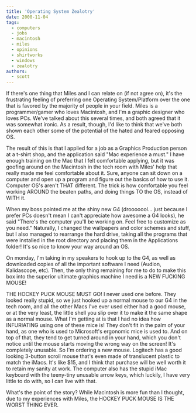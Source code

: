 ```yaml
---
title: 'Operating System Zealotry'
date: 2000-11-04
tags:
  - computers
  - jobs
  - macintosh
  - miles
  - opinions
  - shirtworks
  - windows
  - zealotry
authors:
  - scott
---
```


If there's one thing that Miles and I can relate on (if not agree on), it's the frustrating feeling of preferring one Operating System/Platform over the one that is favored by the majority of people in your field. Miles is a programmer/gamer who loves Macintosh, and I'm a graphic designer who loves PCs. We've talked about this several times, and both agreed that it was somewhat ironic. As a result, though, I'd like to think that we've both shown each other some of the potential of the hated and feared opposing OS.

The result of this is that I applied for a job as a Graphics Production person at a t-shirt shop, and the application said "Mac experience a must." I have enough training on the Mac that I felt comfortable applying, but it was goofing around on the Macintosh in the tech room with Miles' help that really made me feel comfortable about it. Sure, anyone can sit down on a computer and open up a program and figure out the basics of how to use it. Computer OS's aren't THAT different. The trick is how comfortable you feel working AROUND the beaten paths, and doing things TO the OS, instead of WITH it.

When my boss pointed me at the shiny new G4 (drooooool... just because I prefer PCs doesn't mean I can't appreciate how awesome a G4 looks), he said "There's the computer you'll be working on. Feel free to customize as you need." Naturally, I changed the wallpapers and color schemes and stuff, but I also managed to rearrange the hard drive, taking all the programs that were installed in the root directory and placing them in the Applications folder! It's so nice to know your way around an OS.

On monday, I'm taking in my speakers to hook up to the G4, as well as downloaded copies of all the important software I need (Audion, Kalidascope, etc). Then, the only thing remaining for me to do to make this box into the superior ultimate graphics machine I need is a NEW FUCKING MOUSE!

THE HOCKEY PUCK MOUSE MUST GO! I never used one before. They looked really stupid, so we just hooked up a normal mouse to our G4 in the tech room, and all the other Macs I've ever used either had a good mouse, or at the very least, the little shell you slip over it to make it the same shape as a normal mouse. What I'm getting at is that I had no idea how INFURIATING using one of these mice is! They don't fit in the palm of your hand, as one who is used to Microsoft's ergonomic mice is used to. And on top of that, they tend to get turned around in your hand, which you don't notice until the mouse starts moving the wrong way on the screen! It's completely unusable. So I'm ordering a new mouse. Logitech has a good looking 3-button scroll mouse that's even made of translucent plastic to match the iMacs. It's like $15, and I think that purchase will be well worth it to retain my sanity at work. The computer also has the stupid iMac keyboard with the teeny-tiny unusable arrow keys, which luckily, I have very little to do with, so I can live with that.

What's the point of the story? While Macintosh is more fun than I thought, due to my experiences with Miles, the HOCKEY PUCK MOUSE IS THE WORST THING EVER.
